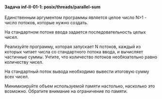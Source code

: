 #### Задача inf-II-01-1: posix/threads/parallel-sum
Единственным аргументом программы является целое число N>1 - число потоков, которые нужно создать.

На стандартном потоке ввода задается последовательность целых чисел.

Реализуйте программу, которая запускает N потоков, каждый из которых читает числа со стандартного потока ввода, и вычисляет частичные суммы. Учтите, что количество потоков необязательно равно количеству чисел.

На стандартный поток вывода необходимо вывести итоговую сумму всех чисел.

Минимизируйте объем используемой памяти настолько, насколько это возможно. Обратите внимание на ограничение по памяти.


